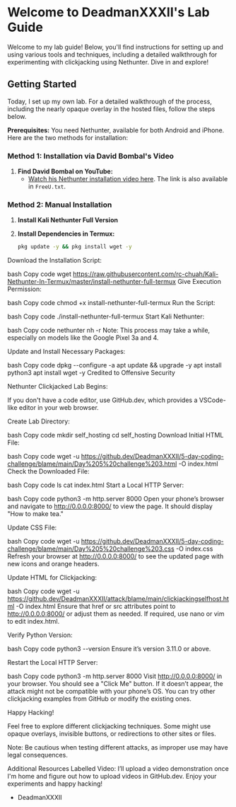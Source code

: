 # Welcome to DeadmanXXXII's Lab Guide

Welcome to my lab guide! Below, you'll find instructions for setting up and using various tools and techniques, including a detailed walkthrough for experimenting with clickjacking using Nethunter. Dive in and explore!

## Getting Started

Today, I set up my own lab. For a detailed walkthrough of the process, including the nearly opaque overlay in the hosted files, follow the steps below.

**Prerequisites:** You need Nethunter, available for both Android and iPhone. Here are the two methods for installation:

### Method 1: Installation via David Bombal's Video

1. **Find David Bombal on YouTube:**
   - [Watch his Nethunter installation video here](https://youtu.be/KxOGyuGq0Ts?si=a3Mdc-4VtLAgnFB1). The link is also available in `FreeU.txt`.

### Method 2: Manual Installation

1. **Install Kali Nethunter Full Version**

2. **Install Dependencies in Termux:**
   ```bash
   pkg update -y && pkg install wget -y
Download the Installation Script:

bash
Copy code
wget https://raw.githubusercontent.com/rc-chuah/Kali-Nethunter-In-Termux/master/install-nethunter-full-termux
Give Execution Permission:

bash
Copy code
chmod +x install-nethunter-full-termux
Run the Script:

bash
Copy code
./install-nethunter-full-termux
Start Kali Nethunter:

bash
Copy code
nethunter
nh -r
Note: This process may take a while, especially on models like the Google Pixel 3a and 4.

Update and Install Necessary Packages:

bash
Copy code
dpkg --configure -a
apt update && upgrade -y
apt install python3
apt install wget -y
Credited to Offensive Security

Nethunter Clickjacked
Lab Begins:

If you don't have a code editor, use GitHub.dev, which provides a VSCode-like editor in your web browser.

Create Lab Directory:

bash
Copy code
mkdir self_hosting
cd self_hosting
Download Initial HTML File:

bash
Copy code
wget -u https://github.dev/DeadmanXXXII/5-day-coding-challenge/blame/main/Day%205%20challenge%203.html -O index.html
Check the Downloaded File:

bash
Copy code
ls
cat index.html
Start a Local HTTP Server:

bash
Copy code
python3 -m http.server 8000
Open your phone’s browser and navigate to http://0.0.0.0:8000/ to view the page. It should display "How to make tea."

Update CSS File:

bash
Copy code
wget -u https://github.dev/DeadmanXXXII/5-day-coding-challenge/blame/main/Day%205%20challenge%203.css -O index.css
Refresh your browser at http://0.0.0.0:8000/ to see the updated page with new icons and orange headers.

Update HTML for Clickjacking:

bash
Copy code
wget -u https://github.dev/DeadmanXXXII/attack/blame/main/clickjackingselfhost.html -O index.html
Ensure that href or src attributes point to http://0.0.0.0:8000/ or adjust them as needed. If required, use nano or vim to edit index.html.

Verify Python Version:

bash
Copy code
python3 --version
Ensure it’s version 3.11.0 or above.

Restart the Local HTTP Server:

bash
Copy code
python3 -m http.server 8000
Visit http://0.0.0.0:8000/ in your browser. You should see a "Click Me" button. If it doesn’t appear, the attack might not be compatible with your phone’s OS. You can try other clickjacking examples from GitHub or modify the existing ones.

Happy Hacking!

Feel free to explore different clickjacking techniques. Some might use opaque overlays, invisible buttons, or redirections to other sites or files.

Note: Be cautious when testing different attacks, as improper use may have legal consequences.

Additional Resources
Labelled Video: I’ll upload a video demonstration once I'm home and figure out how to upload videos in GitHub.dev.
Enjoy your experiments and happy hacking!

- DeadmanXXXII
